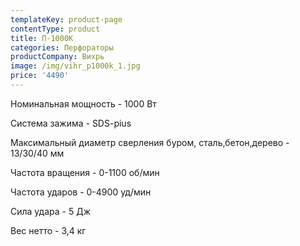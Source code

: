 ```yaml
---
templateKey: product-page
contentType: product
title: П-1000К
categories: Перфораторы
productCompany: Вихрь
image: /img/vihr_p1000k_1.jpg
price: '4490'
---
```

Номинальная мощность - 1000 Вт

Система зажима - SDS-pius

Максимальный диаметр сверления буром, сталь,бетон,дерево - 13/30/40 мм

Частота вращения - 0-1100 об/мин

Частота ударов - 0-4900 уд/мин

Сила удара - 5 Дж

Вес нетто - 3,4 кг
